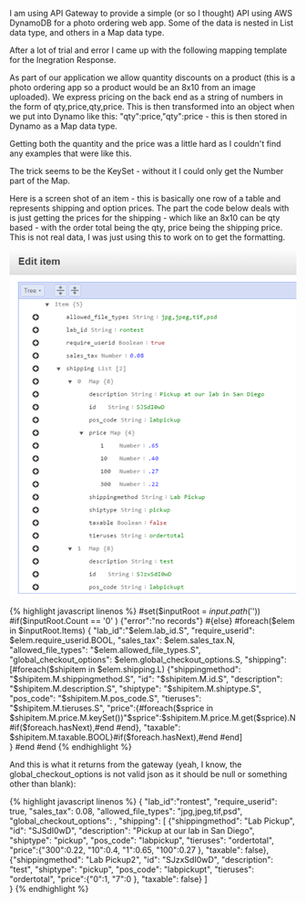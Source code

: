 ---
---
I am using API Gateway to provide a simple (or so I thought) API using AWS DynamoDB for a photo ordering web app. Some of the data is nested in List data type, and others in a Map data type.

After a lot of trial and error I came up with the following mapping template for the Inegration Response.

As part of our application we allow quantity discounts on a product (this is a photo ordering app so a product would be an 8x10 from an image uploaded). We express pricing on the back end as a string of numbers in the form of qty,price,qty,price. This is then transformed into an object when we put into Dynamo like this: "qty":price,"qty":price - this is then stored in Dynamo as a Map data type.

Getting both the quantity and the price was a little hard as I couldn't find any examples that were like this.

The trick seems to be the KeySet - without it I could only get the Number part of the Map.

Here is a screen shot of an item - this is basically one row of a table and represents shipping and option prices. The part the code below deals with is just getting the prices for the shipping - which like an 8x10 can be qty based - with the order total being the qty, price being the shipping price. This is not real data, I was just using this to work on to get the formatting.

![DynamoDB screenshot of an item with Map data type](/assets/images/dynamodb-api-mapping-template-map-type.png)

{% highlight javascript linenos %}
#set($inputRoot = $input.path('$'))
#if($inputRoot.Count == '0' ) {"error":"no records"} #{else} 
#foreach($elem in $inputRoot.Items) 
{
   "lab_id":"$elem.lab_id.S",
   "require_userid": $elem.require_userid.BOOL,
   "sales_tax": $elem.sales_tax.N,
   "allowed_file_types": "$elem.allowed_file_types.S",
    "global_checkout_options": $elem.global_checkout_options.S,
    "shipping": [#foreach($shipitem in $elem.shipping.L)
    {"shippingmethod": "$shipitem.M.shippingmethod.S",
    "id": "$shipitem.M.id.S",
    "description": "$shipitem.M.description.S",
    "shiptype": "$shipitem.M.shiptype.S",
    "pos_code": "$shipitem.M.pos_code.S",
    "tieruses": "$shipitem.M.tieruses.S",
    "price":{#foreach($sprice in $shipitem.M.price.M.keySet())"$sprice":$shipitem.M.price.M.get($sprice).N#if($foreach.hasNext),#end #end},
    "taxable": $shipitem.M.taxable.BOOL}#if($foreach.hasNext),#end #end]   
} #end #end
{% endhighlight %}

And this is what it returns from the gateway (yeah, I know, the global_checkout_options is not valid json as it should be null or something other than blank):

{% highlight javascript linenos %}
{
   "lab_id":"rontest",
   "require_userid": true,
   "sales_tax": 0.08,
   "allowed_file_types": "jpg,jpeg,tif,psd",
    "global_checkout_options": ,
    "shipping": [    {"shippingmethod": "Lab Pickup",
    "id": "SJSdI0wD",
    "description": "Pickup at our lab in San Diego",
    "shiptype": "pickup",
    "pos_code": "labpickup",
    "tieruses": "ordertotal",
    "price":{"300":0.22, "10":0.4, "1":0.65, "100":0.27 },
    "taxable": false},     {"shippingmethod": "Lab Pickup2",
    "id": "SJzxSdI0wD",
    "description": "test",
    "shiptype": "pickup",
    "pos_code": "labpickupt",
    "tieruses": "ordertotal",
    "price":{"0":1, "7":0 },
    "taxable": false} ]   
}
{% endhighlight %}
